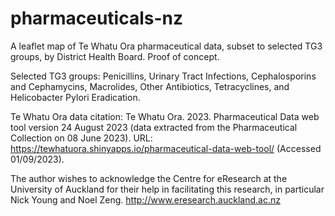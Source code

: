 # pharmaceuticals-nz
A leaflet map of Te Whatu Ora pharmaceutical data, subset to selected TG3 groups, by District Health Board. Proof of concept.

Selected TG3 groups:
Penicillins, Urinary Tract Infections, Cephalosporins and Cephamycins, Macrolides, Other Antibiotics, Tetracyclines, and Helicobacter Pylori Eradication.

Te Whatu Ora data citation:
Te Whatu Ora. 2023. Pharmaceutical Data web tool version 24 August 2023 (data extracted from the Pharmaceutical Collection on 08 June 2023). URL: https://tewhatuora.shinyapps.io/pharmaceutical-data-web-tool/ (Accessed 01/09/2023).

The author wishes to acknowledge the Centre for eResearch at the University of Auckland for their help in facilitating this research, in particular Nick Young and Noel Zeng. http://www.eresearch.auckland.ac.nz
